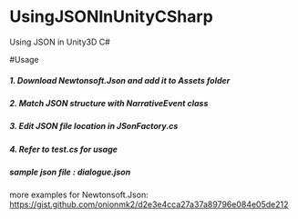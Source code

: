 # UsingJSONInUnityCSharp
Using JSON in Unity3D C#

#Usage

##### 1. Download Newtonsoft.Json and add it to Assets folder
##### 2. Match JSON structure with NarrativeEvent class
##### 3. Edit JSON file location in JSonFactory.cs
##### 4. Refer to test.cs for usage

##### sample json file : dialogue.json

more examples for Newtonsoft.Json: https://gist.github.com/onionmk2/d2e3e4cca27a37a89796e084e05de212
